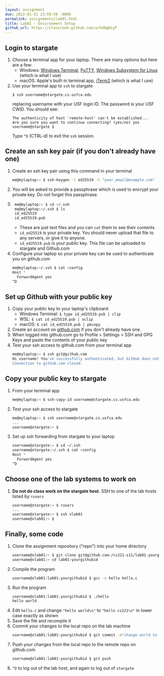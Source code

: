 ```yaml
---
layout: assignment
due: 2022-01-31 23:59:59 -0800
permalink: assignments/lab01.html
title: Lab01 - Environment Setup
github_url: https://classroom.github.com/a/hd8gWiyP
---
```

## Login to stargate
1. Choose a terminal app for your laptop. There are many options but here are a few:
    - Windows: [Windows Terminal](https://docs.microsoft.com/en-us/windows/terminal/tutorials/ssh), [PuTTY](https://www.putty.org/), [Windows Subsystem for Linux](https://docs.microsoft.com/en-us/windows/wsl/install) (which is what I use)
    - macOS: Apple's built-in terminal.app, [iTerm2](https://iterm2.com/) (which is what I use)
1. Use your terminal app to `ssh` to stargate
    ```
    $ ssh username@stargate.cs.usfca.edu
    ```
    replacing username with your USF login ID. The password is your USF CWID.
    You should see:
    ```
    The authenticity of host 'remote-host' can't be established...
    Are you sure you want to continue connecting? (yes/no) yes
    username@stargate $
    ```
    Type `^D` (CTRL-d) to exit the `ssh` session. 

## Create an ssh key pair (if you don't already have one)
1. Create an ssh key pair using this command in your terminal
    ```sh
    me@mylaptop:~ $ ssh-keygen -t ed25519 -C "your_email@example.com"
    ```
1. You will be asked to provide a passphrase which is used to encrypt your private key. Do not forget this passphrase.
1. ```sh
    me@mylaptop:~ $ cd ~/.ssh
    me@mylaptop:~/.ssh $ ls
    id_ed25519
    id_ed25519.pub
    ```
    - These are just text files and you can `cat` them to see their contents
    - `id_ed25519` is your private key. You should never upload that file to any servers, or give it to anyone. 
    - `id_ed25519.pub` is your public key. This file can be uploaded to stargate and Github.com
1. Configure your laptop so your private key can be used to authenticate you on github.com
    ```sh
    me@mylaptop:~/.ssh $ cat >config
    Host *
      ForwardAgent yes
    ^D
    ```

## Set up Github with your public key
1. Copy your public key to your laptop's clipboard:
    - Windows Terminal: `$ type id_ed25519.pub | clip`
    - WSL: `$ cat id_ed25519.pub | xclip`
    - macOS: `$ cat id_ed25519.pub | pbcopy`
1. Create an account on [github.com](https://github.com/) if you don't already have one.
1. When logged into github.com go to Profile > Settings > SSH and GPG Keys and paste the contents of your public key
1. Test your ssh access to github.com from your terminal app
    ```sh
    me@mylaptop:~ $ ssh git@github.com
    Hi username! You've successfully authenticated, but GitHub does not provide shell access.
    Connection to github.com closed.
    ```

## Copy your public key to stargate
1. From your terminal app
    ```sh
    me@mylaptop:~ $ ssh-copy-id username@stargate.cs.usfca.edu
    ```
1. Test your ssh access to stargate
    ```sh
    me@mylaptop:~ $ ssh username@stargate.cs.usfca.edu
    ...
    username@stargate:~ $
    ```
1. Set up ssh forwarding from stargate to your laptop
    ```sh
    username@stargate:~ $ cd ~/.ssh
    username@stargate:~/.ssh $ cat >config
    Host *
      ForwardAgent yes
    ^D
    ```

## Choose one of the lab systems to work on
1. **Do not do class work on the stargate host.** SSH to one of the lab hosts listed by `rusers`
    ```sh
    username@stargate:~ $ rusers
    ...
    username@stargate:~ $ ssh vlab01
    username@vlab01:~ $ 
    ```

## Finally, some code
1. Clone the assignment repository ("repo") into your home directory
    ```sh
    username@vlab01:~ $ git clone git@github.com:/cs221-s11/lab01-yourgithubid
    username@vlab01:~ cd lab01-yourgithubid
    ```
1. Compile the program
    ```sh
    username@vlab01:lab01-yourgithubid $ gcc -o hello hello.c
    ```
1. Run the program
    ```sh
    username@vlab01:lab01-yourgithubid $ ./hello
    hello world
    ```
1. Edit `hello.c` and change `"hello world\n"` to `"hello cs221\n"` in lower case exactly as shown
1. Save the file and recompile it
1. Commit your changes to the local repo on the lab machine
    ```sh
    username@vlab01:lab01-yourgithubid $ git commit -m"change world to cs221" hello.c
    ```
1. Push your changes from the local repo to the remote repo on github.com
    ```sh
    username@vlab01:lab01-yourgithubid $ git push
    ```
1. `^D` to log out of the lab host, and again to log out of `stargate`
